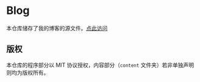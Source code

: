 # Blog

本仓库储存了我的博客的源文件。[点此访问](https://paro.one/)

## 版权

本仓库的程序部分以 MIT 协议授权，内容部分（`content` 文件夹）若非单独声明则均为版权所有。

